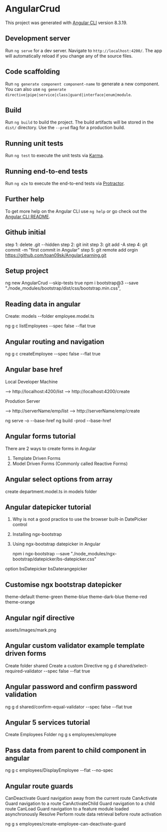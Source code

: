 # AngularCrud

This project was generated with [Angular CLI](https://github.com/angular/angular-cli) version 8.3.19.

## Development server

Run `ng serve` for a dev server. Navigate to `http://localhost:4200/`. The app will automatically reload if you change any of the source files.

## Code scaffolding

Run `ng generate component component-name` to generate a new component. You can also use `ng generate directive|pipe|service|class|guard|interface|enum|module`.

## Build

Run `ng build` to build the project. The build artifacts will be stored in the `dist/` directory. Use the `--prod` flag for a production build.

## Running unit tests

Run `ng test` to execute the unit tests via [Karma](https://karma-runner.github.io).

## Running end-to-end tests

Run `ng e2e` to execute the end-to-end tests via [Protractor](http://www.protractortest.org/).

## Further help

To get more help on the Angular CLI use `ng help` or go check out the [Angular CLI README](https://github.com/angular/angular-cli/blob/master/README.md).


## Github initial

step 1: delete .git --hidden
step 2: git init
step 3: git add -A
step 4: git commit -m "first commit in Angular"
step 5: git remote add orgin https://github.com/toan09sk/AngularLearning.git

## Setup project
ng new AngularCrud --skip-tests true
npm i bootstrap@3 --save
"./node_modules/bootstrap/dist/css/bootstrap.min.css",

## Reading data in angular
Create:
    models  --folder
    employee.model.ts

ng g c listEmployees --spec false --flat true

## Angular routing and navigation
ng g c createEmployee --spec false --flat true

## Angular base href
Local Developer Machine 
<base href="/">  -->  http://localhost:4200/list
                 -->  http://localhost:4200/create

Prodution Server
<base href="/emp/"> --> http://serverName/emp/list
                    --> http://serverName/emp/create

ng serve -o --base-href
ng build -prod --base-href

## Angular forms tutorial

There are 2 ways to create forms in Angular
1. Template Driven Forms 
2. Model Driven Forms (Commonly called Reactive Forms)

## Angular select options from array
 create department.model.ts in models folder

## Angular datepicker tutorial
1. Why is not a good practice to use the browser built-in DatePicker control
2. Installing ngx-bootstrap 
3. Using ngx-bootstrap datepicker in Angular

    npm i ngx-bootstrap --save
     "./node_modules/ngx-bootstrap/datepicker/bs-datepicker.css"

option
    bsDatepicker
    bsDaterangepicker

## Customise ngx bootstrap datepicker
theme-default
theme-green
theme-blue
theme-dark-blue
theme-red
theme-orange

## Angular ngif directive
assets/images/mark.png

## Angular custom validator example template driven forms
Create folder shared
Create a custom Directive 
ng g d shared/select-required-validator --spec false --flat true

## Angular password and confirm password validation
ng g d shared/confirm-equal-validator --spec false --flat true

## Angular 5 services tutorial
Create Employees Folder
ng g s employees/employee

## Pass data from parent to child component in angular
ng g c employees/DisplayEmployee --flat --no-spec

## Angular route guards

CanDeactivate       Guard navigation away from the current route
CanActivate         Guard navigation to a route
CanActivateChild    Guard navigation to a child route
CanLoad             Guard navigation to a feature module loaded asynchronously
Resolve             Perform route data retrieval before route activation

ng g s employees/create-employee-can-deactivate-guard